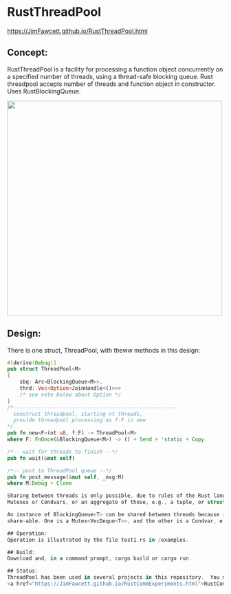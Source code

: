 # RustThreadPool

https://JimFawcett.github.io/RustThreadPool.html

## Concept:
RustThreadPool is a facility for processing a function object concurrently on a specified number of threads, 
using a thread-safe blocking queue. Rust threadpool accepts number of threads and function object in constructor.  
Uses RustBlockingQueue.

<img src="https://JimFawcett.github.io/Pictures/ThreadPoolDiagram.jpg" width="500" />                                   

## Design:
There is one struct, ThreadPool<M>, with theww methods in this design:

```rust
#[derive(Debug)]
pub struct ThreadPool<M> 
{
    sbq: Arc<BlockingQueue<M>>,
    thrd: Vec<Option<JoinHandle<()>>>
    /* see note below about Option */
}
/*-----------------------------------------------------
  construct threadpool, starting nt threads,
  provide threadpool processing as f:F in new 
*/
pub fn new<F>(nt:u8, f:F) -> ThreadPool<M> 
where F: FnOnce(&BlockingQueue<M>) -> () + Send + 'static + Copy

/*-- wait for threads to finish --*/
pub fn wait(&mut self)

/*-- post to ThreadPool queue --*/
pub fn post_message(&mut self, _msg:M) 
where M:Debug + Clone 

Sharing between threads is only possible, due to rules of the Rust language, if the shared items are all 
Mutexes or Condvars, or an aggregate of those, e.g., a tuple, or struct like BlockingQueue.

An instance of BlockingQueue<T> can be shared between threads because it only has two fields and those are 
share-able. One is a Mutex<VecDeque<T>>, and the other is a Condvar, e.g., a condition variable. 

## Operation:
Operation is illustrated by the file test1.rs in /examples.

## Build:
Download and, in a command prompt, cargo build or cargo run.

## Status:
ThreadPool has been used in several projects in this repository.  You may wisht to look at
<a href="https://JimFawcett.github.io/RustCommExperiments.html">RustCommExperiments</a>

